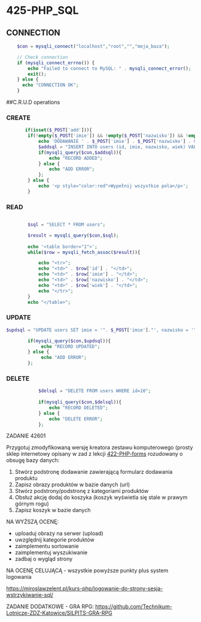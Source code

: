 # 425-PHP_SQL



## CONNECTION

```php
    $con = mysqli_connect("localhost","root","","moja_baza");

    // Check connection
    if (mysqli_connect_errno()) {
        echo "Failed to connect to MySQL: " . mysqli_connect_error();
        exit();
    } else {
      echo "CONNECTION OK";
    }
```

##C.R.U.D operations

### CREATE

```php
       if(isset($_POST['add'])){
        if(!empty($_POST['imie']) && !empty($_POST['nazwisko']) && !empty($_POST['wiek'])){
            echo 'DODAWANIE ' . $_POST['imie'] . $_POST['nazwisko'] . $_POST['wiek'];
            $addsql = "INSERT INTO users (id, imie, nazwisko, wiek) VALUES (NULL,'" . $_POST['imie'] ."','" . $_POST['nazwisko'] . "','" . $_POST['wiek'] ."')";
            if(mysqli_query($con,$addsql)){
                echo "RECORD ADDED";
            } else {
                echo "ADD ERROR";
            };
        } else {
            echo '<p style="color:red">Wypełnij wszystkie pola</p>';
        }
```

### READ

```php

        $sql = "SELECT * FROM users";

        $result = mysqli_query($con,$sql);
        
        echo '<table border="1">';
        while($row = mysqli_fetch_assoc($result)){

            echo "<tr>";
            echo "<td>" . $row['id'] . "</td>";
            echo "<td>" . $row['imie'] . "</td>";
            echo "<td>" . $row['nazwisko'] . "</td>";
            echo "<td>" . $row['wiek'] . "</td>";
            echo "</tr>";
        }
        echo "</table>";
```
### UPDATE
```php
$updsql = "UPDATE users SET imie = '". $_POST['imie']."', nazwisko = '". $_POST['nazwisko']."', wiek = '". $_POST['wiek']."' WHERE id = " .$_POST['id'];

        if(mysqli_query($con,$updsql)){
             echo "RECORD UPDATED";
        } else {
             echo "ADD ERROR";
        };
```
### DELETE

```php
            $delsql = "DELETE FROM users WHERE id=10";
            
            if(mysqli_query($con,$delsql)){
                echo "RECORD DELETED";
            } else {
                echo "DELETE ERROR";
            };
```

ZADANIE 42601

Przygotuj zmodyfikowaną wersję kreatora zestawu komputerowego (prosty sklep internetowy opisany w zad z lekcji [422-PHP-forms](https://github.com/Technikum-Lotnicze-ZDZ-Katowice/422-PHP-forms) rozudowany o obsugę bazy danych:

1. Stwórz podstronę dodawanie zawierającą formularz dodawania produktu
2. Zapisz obrazy produktów w bazie danych (url)
3. Stwórz podstrony/podstronę z kategoriami produktów
4. Obsłuż akcję dodaj do koszyka (koszyk wyświetla się stale w prawym górnym rogu)
5. Zapisz koszyk w bazie danych

NA WYŻSZĄ OCENĘ:
- uploaduj obrazy na serwer (upload)
- uwzględnij kategorie produktów
- zaimplementu sortowanie
- zaimplementuj wyszukiwanie
- zadbaj o wygląd strony


NA OCENĘ CELUJĄCĄ - wszystkie powyższe punkty plus system logowania

https://miroslawzelent.pl/kurs-php/logowanie-do-strony-sesja-wstrzykiwanie-sql/


ZADANIE DODATKOWE - GRA RPG:
https://github.com/Technikum-Lotnicze-ZDZ-Katowice/SILPITS-GRA-RPG
